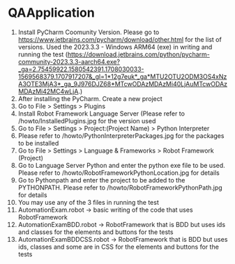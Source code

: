 # QAApplication
1. Install PyCharm Coomunity Version. Please go to https://www.jetbrains.com/pycharm/download/other.html for the list of versions. Used the 2023.3.3 - Windows ARM64 (exe) in writing and running the test (https://download.jetbrains.com/python/pycharm-community-2023.3.3-aarch64.exe?_ga=2.75459922.1580542391.1708030033-1569568379.1707917207&_gl=1*12g7euk*_ga*MTU2OTU2ODM3OS4xNzA3OTE3MjA3*_ga_9J976DJZ68*MTcwODAzMDAzMi40LjAuMTcwODAzMDAzMi42MC4wLjA.)
2. After installing the PyCharm. Create a new project
3. Go to File > Settings > Plugins
4. Install Robot Framework Language Server (Please refer to /howto/InstalledPlugins.jpg for the version used
5. Go to File > Settings > Project:(Project Name) > Python Interpreter
6. Please refer to /howto/PythonInterpreterPackages.jpg for the packages to be installed
7. Go to File > Settings > Language & Frameworks > Robot Framework (Project)
8. Go to Language Server Python and enter the python exe file to be used. Please refer to /howto/RobotFrameworkPythonLocation.jpg for details
9. Go to Pythonpath and enter the project to be added to the PYTHONPATH. Please refer to /howto/RobotFrameworkPythonPath.jpg for details
10. You may use any of the 3 files in running the test
11. AutomationExam.robot -> basic writing of the code that uses RobotFramework
12. AutomationExamBDD.robot -> RobotFramework that is BDD but uses ids and classes for the elements and buttons for the tests
13. AutomationExamBDDCSS.robot -> RobotFramework that is BDD but uses ids, classes and some are in CSS for the elements and buttons for the tests
